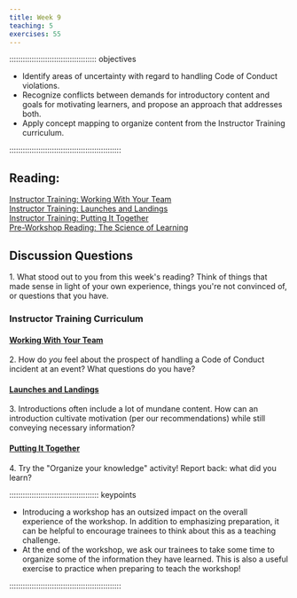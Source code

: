 ```yaml
---
title: Week 9
teaching: 5
exercises: 55
---
```


::::::::::::::::::::::::::::::::::::::: objectives

- Identify areas of uncertainty with regard to handling Code of Conduct violations.
- Recognize conflicts between demands for introductory content and goals for motivating learners, and propose an approach that addresses both.
- Apply concept mapping to organize content from the Instructor Training curriculum.

::::::::::::::::::::::::::::::::::::::::::::::::::

## Reading:

[Instructor Training: Working With Your Team](https://carpentries.github.io/instructor-training/21-management.html)  
[Instructor Training: Launches and Landings](https://carpentries.github.io/instructor-training/23-introductions.html)  
[Instructor Training: Putting It Together](https://carpentries.github.io/instructor-training/24-practices.html)  
[Pre-Workshop Reading: The Science of Learning](https://carpentries.github.io/instructor-training/files/papers/science-of-learning-2015.pdf)

## Discussion Questions

1\. What stood out to you from this week's reading? Think of things that made sense in light of your own experience, things you're not convinced of, or questions that you have.

### Instructor Training Curriculum

#### [Working With Your Team](https://carpentries.github.io/instructor-training/21-management.html)

2\. How do *you* feel about the prospect of handling a Code of Conduct incident at an event? What questions do you have?

#### [Launches and Landings](https://carpentries.github.io/instructor-training/23-introductions.html)

3\. Introductions often include a lot of mundane content. How can an introduction cultivate motivation (per our recommendations) while still conveying necessary information?

#### [Putting It Together](https://carpentries.github.io/instructor-training/24-practices.html)

4\. Try the "Organize your knowledge" activity! Report back: what did you learn?

:::::::::::::::::::::::::::::::::::::::: keypoints

- Introducing a workshop has an outsized impact on the overall experience of the workshop. In addition to emphasizing preparation, it can be helpful to encourage trainees to think about this as a teaching challenge.
- At the end of the workshop, we ask our trainees to take some time to organize some of the information they have learned. This is also a useful exercise to practice when preparing to teach the workshop!

::::::::::::::::::::::::::::::::::::::::::::::::::



